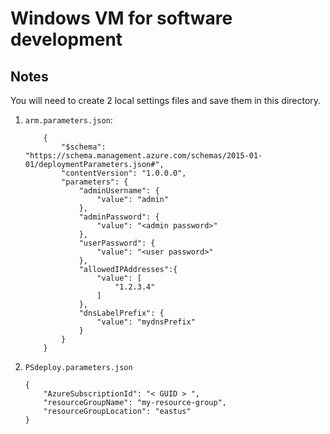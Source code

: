 # Windows VM for software development

## Notes
You will need to create 2 local settings files and save them in this directory.

1. `arm.parameters.json`:
    ```
        {
            "$schema": "https://schema.management.azure.com/schemas/2015-01-01/deploymentParameters.json#",
            "contentVersion": "1.0.0.0",
            "parameters": {
                "adminUsername": {
                    "value": "admin"
                },
                "adminPassword": {
                    "value": "<admin password>"
                },
                "userPassword": {
                    "value": "<user password>"
                },
                "allowedIPAddresses":{
                    "value": [
                        "1.2.3.4"
                    ]
                },
                "dnsLabelPrefix": {
                    "value": "mydnsPrefix"
                }
            }
        }
    ```
2. `PSdeploy.parameters.json`
    ```
    {
        "AzureSubscriptionId": "< GUID > ",
        "resourceGroupName": "my-resource-group",
        "resourceGroupLocation": "eastus"
    }
    ```

